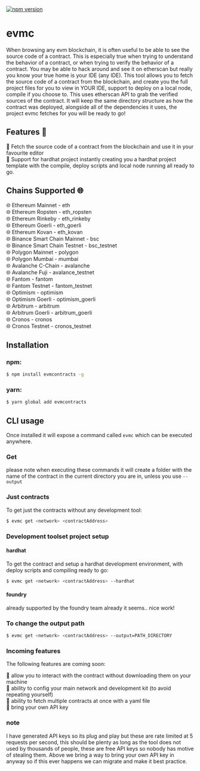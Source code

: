[![npm version](https://badge.fury.io/js/evmcontracts.svg)](https://badge.fury.io/js/evmcontracts)

# evmc

When browsing any evm blockchain, it is often useful to be able to see the source code of a contract. This is especially true when trying to understand the behavior of a contract, or when trying to verify the behavior of a contract. You may be able to hack around and see it on etherscan but really you know your true home is your IDE (any IDE). This tool allows you to fetch the source code of a contract from the blockchain, and create you the full project files for you to view in YOUR IDE, support to deploy on a local node, compile if you choose to. This uses etherscan API to grab the verified sources of the contract.
It will keep the same directory structure as how the contract was deployed, alongside all of the dependencies it uses, the project evmc fetches for you will be ready to go!

## Features 🚀

🚀 Fetch the source code of a contract from the blockchain and use it in your favourite editor
<br/>
🚀 Support for hardhat project instantly creating you a hardhat project template with the compile, deploy scripts and local node running all ready to go.
<br/>

## Chains Supported 🌐

🌐 Ethereum Mainnet - eth
<br/>
🌐 Ethereum Ropsten - eth_ropsten
<br/>
🌐 Ethereum Rinkeby - eth_rinkeby
<br/>
🌐 Ethereum Goerli - eth_goerli
<br/>
🌐 Ethereum Kovan - eth_kovan
<br/>
🌐 Binance Smart Chain Mainnet - bsc
<br/>
🌐 Binance Smart Chain Testnet - bsc_testnet
<br/>
🌐 Polygon Mainnet - polygon
<br/>
🌐 Polygon Mumbai - mumbai
<br/>
🌐 Avalanche C-Chain - avalanche
<br/>
🌐 Avalanche Fuji - avalance_testnet
<br/>
🌐 Fantom - fantom
<br/>
🌐 Fantom Testnet - fantom_testnet
<br/>
🌐 Optimism - optimism
<br/>
🌐 Optimism Goerli - optimism_goerli
<br/>
🌐 Arbitrum - arbitrum
<br/>
🌐 Arbitrum Goerli - arbitrum_goerli
<br/>
🌐 Cronos - cronos
<br/>
🌐 Cronos Testnet - cronos_testnet

## Installation

### npm:

```bash
$ npm install evmcontracts -g
```

### yarn:

```bash
$ yarn global add evmcontracts
```

## CLI usage

Once installed it will expose a command called `evmc` which can be executed anywhere.

### Get

please note when executing these commands it will create a folder with the name of the contract in the current directory you are in, unless you use `--output`

### Just contracts

To get just the contracts without any development tool:

```bash
$ evmc get <network> <contractAddress>
```

### Development toolset project setup

#### hardhat

To get the contract and setup a hardhat development environment, with deploy scripts and compiling ready to go:

```bash
$ evmc get <network> <contractAddress> --hardhat
```

#### foundry

already supported by the foundry team already it seems.. nice work!

### To change the output path

```bash
$ evmc get <network> <contractAddress> --output=PATH_DIRECTORY
```

### Incoming features

The following features are coming soon:

🚀 allow you to interact with the contract without downloading them on your machine
<br/>
🚀 ability to config your main network and development kit (to avoid repeating yourself)
<br/>
🚀 ability to fetch multiple contracts at once with a yaml file
<br/>
🚀 bring your own API key

### note

I have generated API keys so its plug and play but these are rate limited at 5 requests per second, this should be plenty as long as the tool does not used by thousands of people, these are free API keys so nobody has motive of stealing them. Above we bring a way to bring your own API key in anyway so if this ever happens we can migrate and make it best practice.
